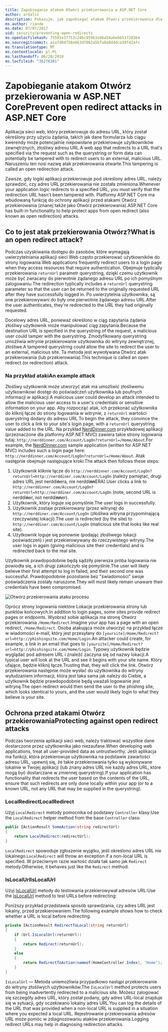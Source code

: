 ```yaml
---
title: Zapobieganie atakom Otwórz przekierowania w ASP.NET Core
author: ardalis
description: Pokazuje, jak zapobiegać atakom Otwórz przekierowania dla aplikacji platformy ASP.NET Core
ms.author: riande
ms.date: 07/07/2017
uid: security/preventing-open-redirects
ms.openlocfilehash: 75591e37753c24bc959b3a96a54abebb51728364
ms.sourcegitcommit: a1afd04758e663d7062a5bfa8a0d4dca38f42afc
ms.translationtype: MT
ms.contentlocale: pl-PL
ms.lasthandoff: 06/20/2018
ms.locfileid: "36278301"
---
```

# <a name="prevent-open-redirect-attacks-in-aspnet-core"></a><span data-ttu-id="5cae0-103">Zapobieganie atakom Otwórz przekierowania w ASP.NET Core</span><span class="sxs-lookup"><span data-stu-id="5cae0-103">Prevent open redirect attacks in ASP.NET Core</span></span>

<span data-ttu-id="5cae0-104">Aplikacja sieci web, który przekierowuje do adresu URL, który został określony przy użyciu żądania, takich jak dane formularza lub ciągu kwerendy może potencjalnie niepowołane przekierowuje użytkowników zewnętrznych, złośliwy adresu URL.</span><span class="sxs-lookup"><span data-stu-id="5cae0-104">A web app that redirects to a URL that's specified via the request such as the querystring or form data can potentially be tampered with to redirect users to an external, malicious URL.</span></span> <span data-ttu-id="5cae0-105">Naruszeniu ten nosi nazwę atak przekierowania otwarte.</span><span class="sxs-lookup"><span data-stu-id="5cae0-105">This tampering is called an open redirection attack.</span></span>

<span data-ttu-id="5cae0-106">Zawsze, gdy logiki aplikacji przekierowuje pod określony adres URL, należy sprawdzić, czy adres URL przekierowania nie została zmieniona.</span><span class="sxs-lookup"><span data-stu-id="5cae0-106">Whenever your application logic redirects to a specified URL, you must verify that the redirection URL hasn't been tampered with.</span></span> <span data-ttu-id="5cae0-107">Platformy ASP.NET Core ma wbudowaną funkcję do ochrony aplikacji przed atakami Otwórz przekierowania (znanej także jako Otwórz przekierowania).</span><span class="sxs-lookup"><span data-stu-id="5cae0-107">ASP.NET Core has built-in functionality to help protect apps from open redirect (also known as open redirection) attacks.</span></span>

## <a name="what-is-an-open-redirect-attack"></a><span data-ttu-id="5cae0-108">Co to jest atak przekierowania Otwórz?</span><span class="sxs-lookup"><span data-stu-id="5cae0-108">What is an open redirect attack?</span></span>

<span data-ttu-id="5cae0-109">Podczas uzyskiwania dostępu do zasobów, które wymagają uwierzytelniania aplikacji sieci Web często przekierować użytkowników do strony logowania.</span><span class="sxs-lookup"><span data-stu-id="5cae0-109">Web applications frequently redirect users to a login page when they access resources that require authentication.</span></span> <span data-ttu-id="5cae0-110">Obejmuje typlically przekierowania `returnUrl` parametr querystring, dzięki czemu użytkownik może być zwracany do pierwotnie żądanego adresu URL po ich pomyślnym zalogowaniu.</span><span class="sxs-lookup"><span data-stu-id="5cae0-110">The redirection typlically includes a `returnUrl` querystring parameter so that the user can be returned to the originally requested URL after they have successfully logged in.</span></span> <span data-ttu-id="5cae0-111">Po uwierzytelnia użytkownika, są one przekierowywani do były one pierwotnie żądanego adresu URL.</span><span class="sxs-lookup"><span data-stu-id="5cae0-111">After the user authenticates, they're redirected to the URL they had originally requested.</span></span>

<span data-ttu-id="5cae0-112">Docelowy adres URL, ponieważ określono w ciąg zapytania żądania złośliwy użytkownik może manipulować ciąg zapytania.</span><span class="sxs-lookup"><span data-stu-id="5cae0-112">Because the destination URL is specified in the querystring of the request, a malicious user could tamper with the querystring.</span></span> <span data-ttu-id="5cae0-113">Zmodyfikowany querystring umożliwia witrynie przekierowanie użytkownika do witryny zewnętrznej, złośliwe.</span><span class="sxs-lookup"><span data-stu-id="5cae0-113">A tampered querystring could allow the site to redirect the user to an external, malicious site.</span></span> <span data-ttu-id="5cae0-114">Ta metoda jest wywoływana Otwórz atak przekierowania (lub przekierowania).</span><span class="sxs-lookup"><span data-stu-id="5cae0-114">This technique is called an open redirect (or redirection) attack.</span></span>

### <a name="an-example-attack"></a><span data-ttu-id="5cae0-115">Na przykład ataki</span><span class="sxs-lookup"><span data-stu-id="5cae0-115">An example attack</span></span>

<span data-ttu-id="5cae0-116">Złośliwy użytkownik może utworzyć atak ma umożliwić złośliwemu użytkownikowi dostęp do poświadczeń użytkownika lub poufnych informacji w aplikacji.</span><span class="sxs-lookup"><span data-stu-id="5cae0-116">A malicious user could develop an attack intended to allow the malicious user access to a user's credentials or sensitive information on your app.</span></span> <span data-ttu-id="5cae0-117">Aby rozpocząć atak, ich przekonać użytkownika do kliknij łącze do strony logowania w witrynie, z `returnUrl` wartości querystring dodany do adresu URL.</span><span class="sxs-lookup"><span data-stu-id="5cae0-117">To begin the attack, they convince the user to click a link to your site's login page, with a `returnUrl` querystring value added to the URL.</span></span> <span data-ttu-id="5cae0-118">Na przykład [NerdDinner.com](http://nerddinner.com) przykładowej aplikacji (przeznaczone dla platformy ASP.NET MVC) zawiera takie strony logowania tutaj: `http://nerddinner.com/Account/LogOn?returnUrl=/Home/About`.</span><span class="sxs-lookup"><span data-stu-id="5cae0-118">For example, the [NerdDinner.com](http://nerddinner.com) sample application (written for ASP.NET MVC) includes such a login page here: `http://nerddinner.com/Account/LogOn?returnUrl=/Home/About`.</span></span> <span data-ttu-id="5cae0-119">Atak następnie obejmuje następujące kroki:</span><span class="sxs-lookup"><span data-stu-id="5cae0-119">The attack then follows these steps:</span></span>

1. <span data-ttu-id="5cae0-120">Użytkownik kliknie łącze do `http://nerddinner.com/Account/LogOn?returnUrl=http://nerddiner.com/Account/LogOn` (należy pamiętać, drugi adres URL jest nerddi**n**era, nie nerddi**nn**ERA).</span><span class="sxs-lookup"><span data-stu-id="5cae0-120">User clicks a link to `http://nerddinner.com/Account/LogOn?returnUrl=http://nerddiner.com/Account/LogOn` (note, second URL is nerddi**n**er, not nerddi**nn**er).</span></span>
2. <span data-ttu-id="5cae0-121">Użytkownik, który loguje się pomyślnie.</span><span class="sxs-lookup"><span data-stu-id="5cae0-121">The user logs in successfully.</span></span>
3. <span data-ttu-id="5cae0-122">Użytkownik zostaje przekierowany (przez witrynę) do `http://nerddiner.com/Account/LogOn` (złośliwa witryna przypominającą rzeczywistej lokacji).</span><span class="sxs-lookup"><span data-stu-id="5cae0-122">The user is redirected (by the site) to `http://nerddiner.com/Account/LogOn` (malicious site that looks like real site).</span></span>
4. <span data-ttu-id="5cae0-123">Użytkownik loguje się ponownie (podając złośliwego lokacji poświadczeń) i jest przekierowywany do rzeczywistego witryny.</span><span class="sxs-lookup"><span data-stu-id="5cae0-123">The user logs in again (giving malicious site their credentials) and is redirected back to the real site.</span></span>

<span data-ttu-id="5cae0-124">Użytkownik prawdopodobnie będą sądziły pierwsza próba logowania nie powiodła się, a ich drugi zakończyło się pomyślnie.</span><span class="sxs-lookup"><span data-stu-id="5cae0-124">The user will likely believe their first attempt to log in failed, and their second one was successful.</span></span> <span data-ttu-id="5cae0-125">Prawdopodobnie pozostanie bez "świadomości" swoje poświadczenia zostały naruszone.</span><span class="sxs-lookup"><span data-stu-id="5cae0-125">They will most likely remain unaware their credentials have been compromised.</span></span>

![Otwórz przekierowania ataku procesu](preventing-open-redirects/_static/open-redirection-attack-process.png)

<span data-ttu-id="5cae0-127">Oprócz strony logowania niektóre Lokacje przekierowania strony lub punktów końcowych.</span><span class="sxs-lookup"><span data-stu-id="5cae0-127">In addition to login pages, some sites provide redirect pages or endpoints.</span></span> <span data-ttu-id="5cae0-128">Wyobraź sobie aplikacja ma stronę Otwórz przekierowania `/Home/Redirect`.</span><span class="sxs-lookup"><span data-stu-id="5cae0-128">Imagine your app has a page with an open redirect, `/Home/Redirect`.</span></span> <span data-ttu-id="5cae0-129">Osoba atakująca może utworzyć na przykład łącze w wiadomości e-mail, który jest przesyłany do `[yoursite]/Home/Redirect?url=http://phishingsite.com/Home/Login`.</span><span class="sxs-lookup"><span data-stu-id="5cae0-129">An attacker could create, for example, a link in an email that goes to `[yoursite]/Home/Redirect?url=http://phishingsite.com/Home/Login`.</span></span> <span data-ttu-id="5cae0-130">Typowy użytkownik będzie wyglądać pod adresem URL i znaleźć zaczyna się od nazwy lokacji.</span><span class="sxs-lookup"><span data-stu-id="5cae0-130">A typical user will look at the URL and see it begins with your site name.</span></span> <span data-ttu-id="5cae0-131">Który ufające, będzie kliknij łącze.</span><span class="sxs-lookup"><span data-stu-id="5cae0-131">Trusting that, they will click the link.</span></span> <span data-ttu-id="5cae0-132">Otwórz przekierowania następnie może wysłać do użytkownika do witryny wyłudzaniem informacji, która jest taka sama jak należy do Ciebie, a użytkownik będzie prawdopodobnie będą uważali logowanie jest witryną.</span><span class="sxs-lookup"><span data-stu-id="5cae0-132">The open redirect would then send the user to the phishing site, which looks identical to yours, and the user would likely login to what they believe is your site.</span></span>

## <a name="protecting-against-open-redirect-attacks"></a><span data-ttu-id="5cae0-133">Ochrona przed atakami Otwórz przekierowania</span><span class="sxs-lookup"><span data-stu-id="5cae0-133">Protecting against open redirect attacks</span></span>

<span data-ttu-id="5cae0-134">Podczas tworzenia aplikacji sieci web, należy traktować wszystkie dane dostarczone przez użytkownika jako niezaufane.</span><span class="sxs-lookup"><span data-stu-id="5cae0-134">When developing web applications, treat all user-provided data as untrustworthy.</span></span> <span data-ttu-id="5cae0-135">Jeśli aplikacja ma funkcji, która przekierowuje użytkownika na podstawie zawartości adresu URL, upewnij się, że takie przekierowania tylko są wykonywane lokalnie w Twojej aplikacji (lub znany adres URL nie każdy adres URL, które mogą być dostarczane w zmiennej querystring).</span><span class="sxs-lookup"><span data-stu-id="5cae0-135">If your application has functionality that redirects the user based on the contents of the URL,  ensure that such redirects are only done locally within your app (or to a known URL, not any URL that may be supplied in the querystring).</span></span>

### <a name="localredirect"></a><span data-ttu-id="5cae0-136">LocalRedirect</span><span class="sxs-lookup"><span data-stu-id="5cae0-136">LocalRedirect</span></span>

<span data-ttu-id="5cae0-137">Użyj `LocalRedirect` metody pomocnika od podstawy `Controller` klasy:</span><span class="sxs-lookup"><span data-stu-id="5cae0-137">Use the `LocalRedirect` helper method from the base `Controller` class:</span></span>

```csharp
public IActionResult SomeAction(string redirectUrl)
{
    return LocalRedirect(redirectUrl);
}
```

<span data-ttu-id="5cae0-138">`LocalRedirect` spowoduje zgłoszenie wyjątku, jeśli określono adres URL nie lokalnego.</span><span class="sxs-lookup"><span data-stu-id="5cae0-138">`LocalRedirect` will throw an exception if a non-local URL is specified.</span></span> <span data-ttu-id="5cae0-139">W przeciwnym razie wartość działa tak samo jak `Redirect` metody.</span><span class="sxs-lookup"><span data-stu-id="5cae0-139">Otherwise, it behaves just like the `Redirect` method.</span></span>

### <a name="islocalurl"></a><span data-ttu-id="5cae0-140">IsLocalUrl</span><span class="sxs-lookup"><span data-stu-id="5cae0-140">IsLocalUrl</span></span>

<span data-ttu-id="5cae0-141">Użyj [IsLocalUrl](/dotnet/api/Microsoft.AspNetCore.Mvc.IUrlHelper?view=aspnetcore-2.0#Microsoft_AspNetCore_Mvc_IUrlHelper_IsLocalUrl_System_String_) metody do testowania przekierowywał adresów URL:</span><span class="sxs-lookup"><span data-stu-id="5cae0-141">Use the [IsLocalUrl](/dotnet/api/Microsoft.AspNetCore.Mvc.IUrlHelper?view=aspnetcore-2.0#Microsoft_AspNetCore_Mvc_IUrlHelper_IsLocalUrl_System_String_) method to test URLs before redirecting:</span></span>

<span data-ttu-id="5cae0-142">Poniższy przykład przedstawia sposób sprawdzania, czy adres URL jest lokalny, przed przekierowaniem.</span><span class="sxs-lookup"><span data-stu-id="5cae0-142">The following example shows how to check whether a URL is local before redirecting.</span></span>

```csharp
private IActionResult RedirectToLocal(string returnUrl)
{
    if (Url.IsLocalUrl(returnUrl))
    {
        return Redirect(returnUrl);
    }
    else
    {
        return RedirectToAction(nameof(HomeController.Index), "Home");
    }
}
```

<span data-ttu-id="5cae0-143">`IsLocalUrl` — Metoda uniemożliwia przypadkowo nastąpi przekierowanie do witryny złośliwych użytkowników.</span><span class="sxs-lookup"><span data-stu-id="5cae0-143">The `IsLocalUrl` method protects users from being inadvertently redirected to a malicious site.</span></span> <span data-ttu-id="5cae0-144">Możesz zalogować się szczegóły adres URL, który został podany, gdy adres URL-local znajduje się w sytuacji, gdy oczekiwano lokalny adres URL.</span><span class="sxs-lookup"><span data-stu-id="5cae0-144">You can log the details of the URL that was provided when a non-local URL is supplied in a situation where you expected a local URL.</span></span> <span data-ttu-id="5cae0-145">Rejestrowanie przekierowania adresów URL może pomóc w zdiagnozowaniu ataków przekierowania.</span><span class="sxs-lookup"><span data-stu-id="5cae0-145">Logging redirect URLs may help in diagnosing redirection attacks.</span></span>
